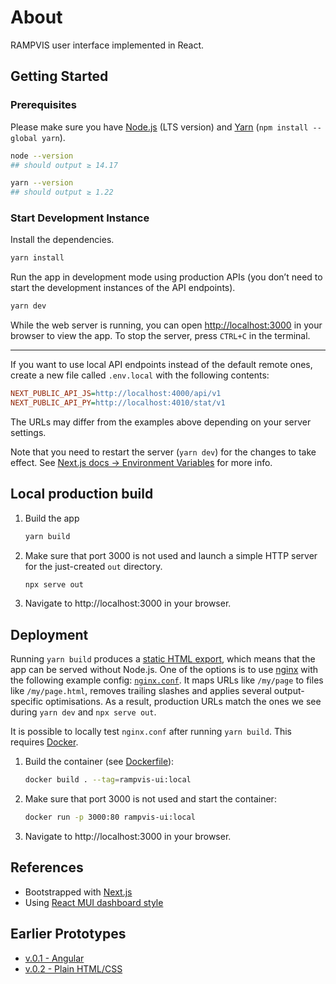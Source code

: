 # About

RAMPVIS user interface implemented in React.

## Getting Started

### Prerequisites

Please make sure you have [Node.js](https://nodejs.org) (LTS version) and [Yarn](https://www.npmjs.com/package/yarn) (`npm install --global yarn`).

```sh
node --version
## should output ≥ 14.17

yarn --version
## should output ≥ 1.22
```

### Start Development Instance

Install the dependencies.

```sh
yarn install
```

Run the app in development mode using production APIs (you don’t need to start the development instances of the API endpoints).

```sh
yarn dev
```

While the web server is running, you can open [http://localhost:3000](http://localhost:3000) in your browser to view the app.
To stop the server, press `CTRL+C` in the terminal.

---

If you want to use local API endpoints instead of the default remote ones, create a new file called `.env.local` with the following contents:

```ini
NEXT_PUBLIC_API_JS=http://localhost:4000/api/v1
NEXT_PUBLIC_API_PY=http://localhost:4010/stat/v1
```

The URLs may differ from the examples above depending on your server settings.

Note that you need to restart the server (`yarn dev`) for the changes to take effect.
See [Next.js docs → Environment Variables](https://nextjs.org/docs/basic-features/environment-variables) for more info.

## Local production build

1.  Build the app

    ```sh
    yarn build
    ```

1.  Make sure that port 3000 is not used and launch a simple HTTP server for the just-created `out` directory.

    ```sh
    npx serve out
    ```

1.  Navigate to http://localhost:3000 in your browser.

## Deployment

Running `yarn build` produces a [static HTML export](https://nextjs.org/docs/advanced-features/static-html-export), which means that the app can be served without Node.js.
One of the options is to use [nginx](https://www.nginx.com) with the following example config: [`nginx.conf`](nginx.conf).
It maps URLs like `/my/page` to files like `/my/page.html`, removes trailing slashes and applies several output-specific optimisations.
As a result, production URLs match the ones we see during `yarn dev` and `npx serve out`.

It is possible to locally test `nginx.conf` after running `yarn build`.
This requires [Docker](https://www.docker.com/products/docker-desktop).

1.  Build the container (see [Dockerfile](./Dockerfile)):

    ```sh
    docker build . --tag=rampvis-ui:local
    ```

1.  Make sure that port 3000 is not used and start the container:

    ```sh
    docker run -p 3000:80 rampvis-ui:local
    ```

1.  Navigate to http://localhost:3000 in your browser.

## References

- Bootstrapped with [Next.js](https://github.com/vercel/next.js)
- Using [React MUI dashboard style](https://mui.com)

## Earlier Prototypes

- [v.0.1 - Angular](https://github.com/ScottishCovidResponse/rampvis-ui-0.1)
- [v.0.2 - Plain HTML/CSS](https://github.com/ScottishCovidResponse/rampvis-ui-0.2.git)
